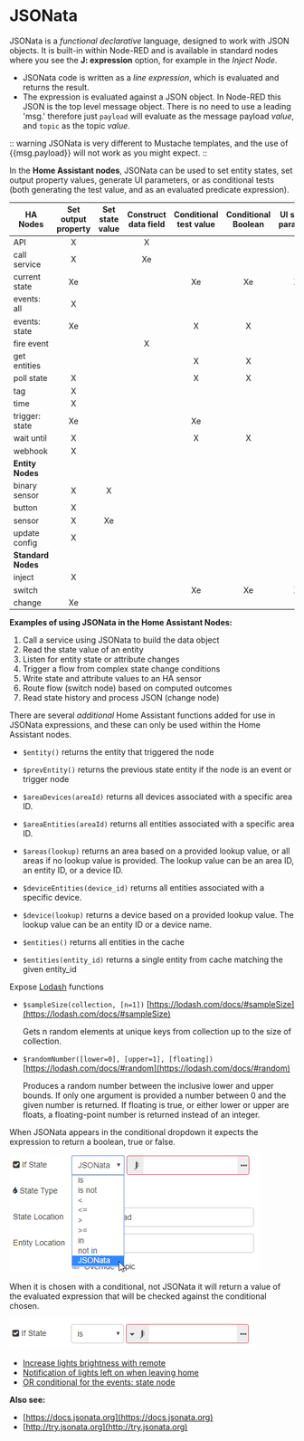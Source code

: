 # JSONata

JSONata is a _functional declarative_ language, designed to work with JSON objects. It is built-in within Node-RED and is available in standard nodes where you see the **J: expression** option, for example in the _Inject Node_.

- JSONata code is written as a _line expression_, which is evaluated and returns the result.
- The expression is evaluated against a JSON object. In Node-RED this JSON is the top level message object. There is no need to use a leading 'msg.' therefore just  `payload` will evaluate as the message payload _value_, and `topic` as the topic _value_.

:: warning
JSONata is very different to Mustache templates, and the use of {{msg.payload}} will not work as you might expect.
::

In the **Home Assistant nodes**, JSONata can be used to set entity states, set output property values, generate UI parameters, or as conditional tests (both generating the test value, and as an evaluated predicate expression).

| HA Nodes           | Set output property | Set state value | Construct data field | Conditional test value | Conditional Boolean | UI setting parameter | Example |
|--------------------|:-------------------:|:---------------:|:--------------------:|:----------------------:|:-------------------:|:--------------------:|:-------:|
| API                | X                   |                 | X                    |                        |                     |                      |         |
| call service       | X                   |                 | Xe                   |                        |                     |                      | 1       |
| current state      | Xe                  |                 |                      | Xe                     | Xe                  | Xe                   | 2       |
| events: all        | X                   |                 |                      |                        |                     |                      |         |
| events: state      | Xe                  |                 |                      | X                      | X                   | X                    | 3       |
| fire event         |                     |                 | X                    |                        |                     |                      |         |
| get entities       |                     |                 |                      | X                      | X                   |                      |         |
| poll state         | X                   |                 |                      | X                      | X                   | X                    |         |
| tag                | X                   |                 |                      |                        |                     |                      |         |
| time               | X                   |                 |                      |                        |                     | X                    |         |
| trigger: state     | Xe                  |                 |                      | Xe                     |                     |                      | 4       |
| wait until         | X                   |                 |                      | X                      | X                   | X                    |         |
| webhook            | X                   |                 |                      |                        |                     |                      |         |
| **Entity Nodes**   |                     |                 |                      |                        |                     |                      |         |
| binary sensor      | X                   | X               |                      |                        |                     |                      |         |
| button             | X                   |                 |                      |                        |                     |                      |         |
| sensor             | X                   | Xe              |                      |                        |                     |                      | 5       |
| update config      | X                   |                 |                      |                        |                     |                      |         |
| **Standard Nodes** |                     |                 |                      |                        |                     |                      |         |
| inject             | X                   |                 |                      |                        |                     |                      |         |
| switch             |                     |                 |                      | Xe                     | Xe                  | Xe                   | 6       |
| change             | Xe                  |                 |                      |                        |                     |                      | 7       |

**Examples of using JSONata in the Home Assistant Nodes:**

1. Call a service using JSONata to build the data object
2. Read the state value of an entity
3. Listen for entity state or attribute changes
4. Trigger a flow from complex state change conditions
5. Write state and attribute values to an HA sensor
6. Route flow (switch node) based on computed outcomes
7. Read state history and process JSON (change node)

There are several _additional_ Home Assistant functions added for use in JSONata expressions, and these can only be used within the Home Assistant nodes.

- `$entity()` returns the entity that triggered the node
- `$prevEntity()` returns the previous state entity if the node is an event or trigger node

- `$areaDevices(areaId)` returns all devices associated with a specific area ID.
- `$areaEntities(areaId)` returns all entities associated with a specific area ID.
- `$areas(lookup)` returns an area based on a provided lookup value, or all areas if no lookup value is provided. The lookup value can be an area ID, an entity ID, or a device ID.
- `$deviceEntities(device_id)` returns all entities associated with a specific device.
- `$device(lookup)` returns a device based on a provided lookup value. The lookup value can be an entity ID or a device name.
- `$entities()` returns all entities in the cache
- `$entities(entity_id)` returns a single entity from cache matching the given entity_id

Expose [Lodash](https://lodash.com/) functions

- `$sampleSize(collection, [n=1])` [https://lodash.com/docs/#sampleSize](https://lodash.com/docs/#sampleSize)

  Gets n random elements at unique keys from collection up to the size of collection.

- `$randomNumber([lower=0], [upper=1], [floating])` [https://lodash.com/docs/#random](https://lodash.com/docs/#random)

  Produces a random number between the inclusive lower and upper bounds. If only one argument is provided a number between 0 and the given number is returned. If floating is true, or either lower or upper are floats, a floating-point number is returned instead of an integer.

When JSONata appears in the conditional dropdown it expects the expression to return a boolean, true or false.

![screenshot](./images/jsonata_1.png)

When it is chosen with a conditional, not JSONata it will return a value of the evaluated expression that will be checked against the conditional chosen.

![screenshot](./images/jsonata_2.png)

- [Increase lights brightness with remote](../cookbook/jsonata.html#increase-lights-brightness-with-remote)
- [Notification of lights left on when leaving home](../cookbook/jsonata.html#notification-of-lights-left-on-when-leaving-home)
- [OR conditional for the events: state node](../cookbook/jsonata.html#or-conditional-for-the-events-state-node)

**Also see:**

- [https://docs.jsonata.org](https://docs.jsonata.org)
- [http://try.jsonata.org](http://try.jsonata.org)

